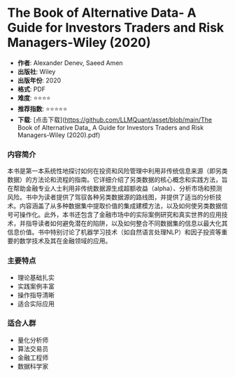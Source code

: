# The Book of Alternative Data- A Guide for Investors Traders and Risk Managers-Wiley (2020)

- **作者**: Alexander Denev, Saeed Amen
- **出版社**: Wiley
- **出版年份**: 2020
- **格式**: PDF
- **难度**: ⭐⭐⭐⭐
- **推荐指数**: ⭐⭐⭐⭐⭐
- **下载**: [点击下载](https://github.com/LLMQuant/asset/blob/main/The Book of Alternative Data_ A Guide for Investors Traders and Risk Managers-Wiley (2020).pdf)

### 内容简介

本书是第一本系统性地探讨如何在投资和风险管理中利用非传统信息来源（即另类数据）的方法论和流程的指南。它详细介绍了另类数据的核心概念和实践方法，旨在帮助金融专业人士利用非传统数据源生成超额收益（alpha）、分析市场和预测风险。书中为读者提供了驾驭各种另类数据源的路线图，并提供了适当的分析技术。内容涵盖了从多种数据集中提取价值的集成建模方法，以及如何使另类数据信号可操作化。此外，本书还包含了金融市场中的实际案例研究和真实世界的应用技术，并指导读者如何避免潜在的陷阱，以及如何整合不同数据集的信息以最大化其信息价值。书中特别讨论了机器学习技术（如自然语言处理NLP）和因子投资等重要的数学技术及其在金融领域的应用。

### 主要特点

- 理论基础扎实
- 实践案例丰富
- 操作指导清晰
- 适合实际应用

### 适合人群

- 量化分析师
- 算法交易员
- 金融工程师
- 数据科学家